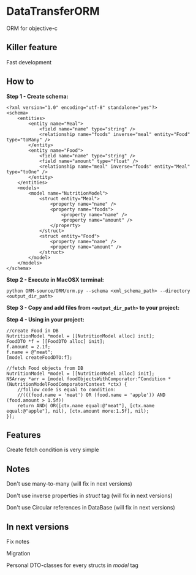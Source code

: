 DataTransferORM
===============

ORM for objective-c

Killer feature
------------------------

Fast development

How to
------------------------

**Step 1 - Create schema:**

```
<?xml version="1.0" encoding="utf-8" standalone="yes"?>
<schema>
	<entities>
		<entity name="Meal">
			<field name="name" type="string" />
			<relationship name="foods" inverse="meal" entity="Food" type="toMany" />
		</entity>
		<entity name="Food">
			<field name="name" type="string" />
			<field name="amount" type="float" />
			<relationship name="meal" inverse="foods" entity="Meal" type="toOne" />
		</entity>
	</entities>
	<models>
		<model name="NutritionModel">
			<struct entity="Meal">
				<property name="name" />
				<property name="foods">
					<property name="name" />
					<property name="amount" />
				</property>
			</struct>
			<struct entity="Food">
				<property name="name" />
				<property name="amount" />
			</struct>
		</model>
	</models>
</schema>
```

**Step 2 - Execute in MacOSX terminal:**

```python ORM-source/ORM/orm.py --schema <xml_schema_path> --directory <output_dir_path>```

**Step 3 - Copy and add files from ```<output_dir_path>``` to your project:**

**Step 4 - Using in your project:**

```
//create Food in DB
NutritionModel *model = [[NutritionModel alloc] init];
FoodDTO *f = [[FoodDTO alloc] init];
f.amount = 2.1f;
f.name = @"meat";
[model createFoodDTO:f];
```

```
//fetch Food objects from DB
NutritionModel *model = [[NutritionModel alloc] init];
NSArray *arr = [model foodObjectsWithComporator:^Condition *(NutritionModelFoodComporatorContext *ctx) {
    //follow code is equal to condition:
    //(((food.name = 'meat') OR (food.name = 'apple')) AND (food.amount > 1.5f))
    return AND( OR([ctx.name equal:@"meat"], [ctx.name equal:@"apple"], nil), [ctx.amount more:1.5f], nil);
}];
```

Features
------------------------

Create fetch condition is very simple

Notes
------------------------

Don't use many-to-many (will fix in next versions)

Don't use inverse properties in *struct* tag (will fix in next versions)

Don't use Circular references in DataBase (will fix in next versions)

In next versions
------------------------

Fix notes

Migration

Personal DTO-classes for every structs in *model* tag